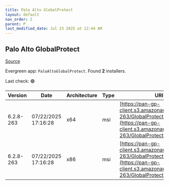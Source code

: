 ```yaml
---
title: Palo Alto GlobalProtect
layout: default
nav_order: 2
parent: P
last_modified_date: Jul 23 2025 at 12:44 AM
---
```


## Palo Alto GlobalProtect

[Source](https://docs.paloaltonetworks.com/globalprotect)

Evergreen app: `PaloAltoGlobalProtect`. Found **2** installers.

Last check: 🟢

| Version   | Date                | Architecture | Type | URI                                                                                                                                          |
| --------- | ------------------- | ------------ | ---- | -------------------------------------------------------------------------------------------------------------------------------------------- |
| 6.2.8-263 | 07/22/2025 17:16:28 | x64          | msi  | [https://pan-gp-client.s3.amazonaws.com/6.2.8-263/GlobalProtect64.msi](https://pan-gp-client.s3.amazonaws.com/6.2.8-263/GlobalProtect64.msi) |
| 6.2.8-263 | 07/22/2025 17:16:28 | x86          | msi  | [https://pan-gp-client.s3.amazonaws.com/6.2.8-263/GlobalProtect.msi](https://pan-gp-client.s3.amazonaws.com/6.2.8-263/GlobalProtect.msi)     |
